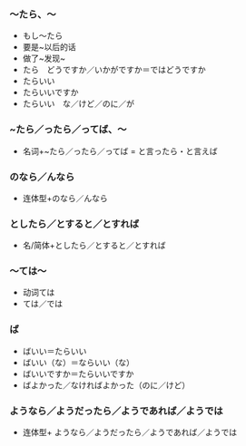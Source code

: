 
### ～たら、～

- もし～たら
- 要是~以后的话
- 做了~发现~
- たら　どうですか／いかがですか＝ではどうですか
- たらいい
- たらいいですか
- たらいい　な／けど／のに／が


### ~たら／ったら／ってば、～

- 名词+~たら／ったら／ってば = と言ったら・と言えば


### のなら／んなら

- 连体型+のなら／んなら


### としたら／とすると／とすれば

- 名/简体+としたら／とすると／とすれば


### ～ては～

- 动词ては
- ては／では


### ば

- ばいい＝たらいい
- ばいい（な）＝ならいい（な）
- ばいいですか＝たらいいですか
- ばよかった／なければよかった（のに／けど）


### ようなら／ようだったら／ようであれば／ようでは

- 连体型+ ようなら／ようだったら／ようであれば／ようでは

